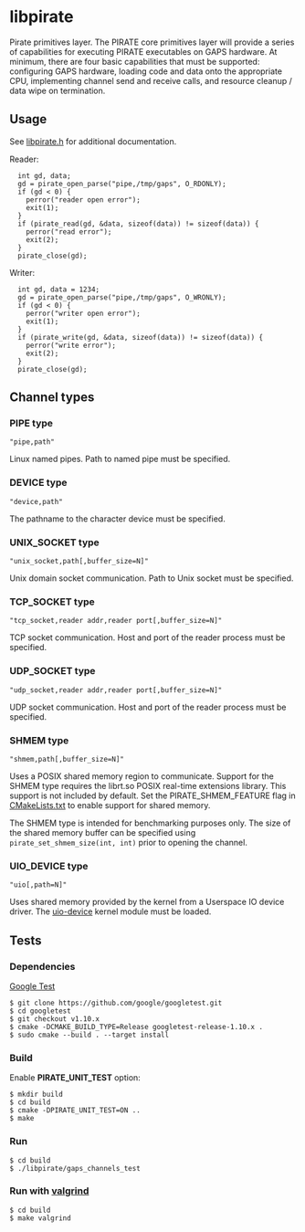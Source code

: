 # libpirate

Pirate primitives layer. The PIRATE core primitives layer
will provide a series of capabilities for executing PIRATE executables
on GAPS hardware. At minimum, there are four basic capabilities that must
be supported: configuring GAPS hardware, loading code and data onto the
appropriate CPU, implementing channel send and receive calls, and resource
cleanup / data wipe on termination.

## Usage

See [libpirate.h](/libpirate/libpirate.h) for additional documentation.

Reader:

```
  int gd, data;
  gd = pirate_open_parse("pipe,/tmp/gaps", O_RDONLY);
  if (gd < 0) {
    perror("reader open error");
    exit(1);
  }
  if (pirate_read(gd, &data, sizeof(data)) != sizeof(data)) {
    perror("read error");
    exit(2);
  }
  pirate_close(gd);
```

Writer:

```
  int gd, data = 1234;
  gd = pirate_open_parse("pipe,/tmp/gaps", O_WRONLY);
  if (gd < 0) {
    perror("writer open error");
    exit(1);
  }
  if (pirate_write(gd, &data, sizeof(data)) != sizeof(data)) {
    perror("write error");
    exit(2);
  }
  pirate_close(gd);
```

## Channel types

### PIPE type

```
"pipe,path"
```

Linux named pipes. Path to named pipe must be specified.

### DEVICE type

```
"device,path"
```

The pathname to the character device must be specified.

### UNIX_SOCKET type

```
"unix_socket,path[,buffer_size=N]"
```

Unix domain socket communication. Path to Unix socket must be specified.

### TCP_SOCKET type

```
"tcp_socket,reader addr,reader port[,buffer_size=N]"
```

TCP socket communication. Host and port of the reader process must be specified.

### UDP_SOCKET type

```
"udp_socket,reader addr,reader port[,buffer_size=N]"
```

UDP socket communication. Host and port of the reader process must be specified.

### SHMEM type

```
"shmem,path[,buffer_size=N]"
```

Uses a POSIX shared memory region to communicate. Support
for the SHMEM type requires the librt.so POSIX real-time extensions
library. This support is not included by default. Set
the PIRATE_SHMEM_FEATURE flag in [CMakeLists.txt](/libpirate/CMakeLists.txt)
to enable support for shared memory.

The SHMEM type is intended for benchmarking purposes only.
The size of the shared memory buffer can be specified using
`pirate_set_shmem_size(int, int)` prior to opening the channel.

### UIO_DEVICE type

```
"uio[,path=N]"
```

Uses shared memory provided by the kernel from a Userspace IO
device driver. The [uio-device](/devices/uio-device/README.md) kernel module
must be loaded.

## Tests

### Dependencies

[Google Test](https://github.com/google/googletest)

```
$ git clone https://github.com/google/googletest.git
$ cd googletest
$ git checkout v1.10.x
$ cmake -DCMAKE_BUILD_TYPE=Release googletest-release-1.10.x .
$ sudo cmake --build . --target install
```

### Build
Enable **PIRATE_UNIT_TEST** option:
```
$ mkdir build
$ cd build
$ cmake -DPIRATE_UNIT_TEST=ON ..
$ make
```

### Run
```
$ cd build
$ ./libpirate/gaps_channels_test
```

### Run with [valgrind](https://valgrind.org/)

```
$ cd build
$ make valgrind
```
